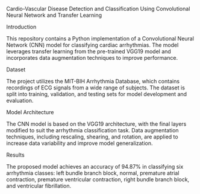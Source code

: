 Cardio-Vascular Disease Detection and Classification Using Convolutional Neural Network and Transfer Learning



Introduction

This repository contains a Python implementation of a Convolutional Neural Network (CNN) model for classifying cardiac arrhythmias. The model leverages transfer learning from the pre-trained VGG19 model and incorporates data augmentation techniques to improve performance.

Dataset

The project utilizes the MIT-BIH Arrhythmia Database, which contains recordings of ECG signals from a wide range of subjects. The dataset is split into training, validation, and testing sets for model development and evaluation.

Model Architecture


The CNN model is based on the VGG19 architecture, with the final layers modified to suit the arrhythmia classification task. Data augmentation techniques, including rescaling, shearing, and rotation, are applied to increase data variability and improve model generalization.

Results

The proposed model achieves an accuracy of 94.87% in classifying six arrhythmia classes: left bundle branch block, normal, premature atrial contraction, premature ventricular contraction, right bundle branch block, and ventricular fibrillation.   

